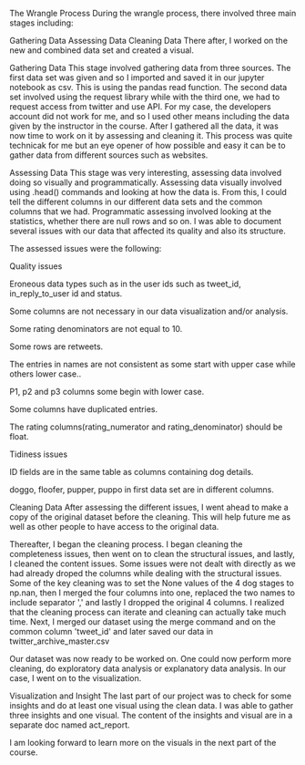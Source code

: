 The Wrangle Process
During the wrangle process, there involved three main stages including:

Gathering Data
Assessing Data
Cleaning Data
There after, I worked on the new and combined data set and created a visual.

Gathering Data
This stage involved gathering data from three sources. The first data set was given and so I imported and saved it in our jupyter notebook as csv. This is using the pandas read function. The second data set involved using the request library while with the third one, we had to request access from twitter and use API. For my case, the developers account did not work for me, and so I used other means including the data given by the instructor in the course. After I gathered all the data, it was now time to work on it by assessing and cleaning it. This process was quite technicak for me but an eye opener of how possible and easy it can be to gather data from different sources such as websites.

Assessing Data
This stage was very interesting, assessing data involved doing so visually and programmatically. Assessing data visually involved using .head() commands and looking at how the data is. From this, I could tell the different columns in our different data sets and the common columns that we had. Programmatic assessing involved looking at the statistics, whether there are null rows and so on. I was able to document several issues with our data that affected its quality and also its structure.

The assessed issues were the following:

Quality issues

Eroneous data types such as in the user ids such as tweet_id, in_reply_to_user id and status.

Some columns are not necessary in our data visualization and/or analysis.

Some rating denominators are not equal to 10.

Some rows are retweets.

The entries in names are not consistent as some start with upper case while others lower case..

P1, p2 and p3 columns some begin with lower case.

Some columns have duplicated entries.

The rating columns(rating_numerator and rating_denominator) should be float.

Tidiness issues

ID fields are in the same table as columns containing dog details.

doggo, floofer, pupper, puppo in first data set are in different columns.

Cleaning Data
After assessing the different issues, I went ahead to make a copy of the original dataset before the cleaning. This will help future me as well as other people to have access to the original data.

Thereafter, I began the cleaning process. I began cleaning the completeness issues, then went on to clean the structural issues, and lastly, I cleaned the content issues. Some issues were not dealt with directly as we had already droped the columns while dealing with the structural issues. Some of the key cleaning was to set the None values of the 4 dog stages to np.nan, then I merged the four columns into one, replaced the two names to include separator ',' and lastly I dropped the original 4 columns. I realized that the cleaning process can iterate and cleaning can actually take much time. Next, I merged our dataset using the merge command and on the common column 'tweet_id' and later saved our data in twitter_archive_master.csv

Our dataset was now ready to be worked on. One could now perform more cleaning, do exploratory data analysis or explanatory data analysis. In our case, I went on to the visualization.

Visualization and Insight
The last part of our project was to check for some insights and do at least one visual using the clean data. I was able to gather three insights and one visual. The content of the insights and visual are in a separate doc named act_report.

I am looking forward to learn more on the visuals in the next part of the course.
